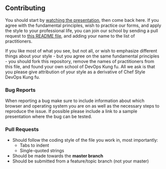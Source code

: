 ## Contributing

You should start by 
[watching the presentation](https://www.youtube.com/watch?v=_DEToXsgrPc), then 
come back here. If you agree with the fundamental principles, wish to practice 
our forms, and apply the style to your professional life, you can join our 
school by sending a pull request to 
[this README file](https://github.com/chef/devops-kungfu/blob/master/README.md), 
and adding your name to the list of practitioners.

If you like most of what you see, but not all, or wish to emphasize different
things about your style - but you agree on the same fundamental principles - you
should fork this repository, remove the names of practitioners from this file,
and found your own school of DevOps Kung fu. All we ask is that you please give
attribution of your style as a derivative of Chef Style DevOps Kung fu.

### Bug Reports
When reporting a bug make sure to include information about which browser and 
operating system you are on as well as the necessary steps to reproduce the 
issue. If possible please include a link to a sample presentation where the bug 
can be tested.


### Pull Requests
- Should follow the coding style of the file you work in, most importantly:
  - Tabs to indent
  - Single-quoted strings
- Should be made towards the **master branch**
- Should be submitted from a feature/topic branch (not your master)

